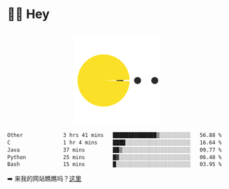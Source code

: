 
# 👋🏻 Hey
<div align="center">
	<br>
	<img src="https://raw.githubusercontent.com/Aniket965/Aniket965/master/pacman.svg?sanitize=true" width="200" height="200">
	<br>
</div>

<!--START_SECTION:waka-->

```txt
Other             3 hrs 41 mins   ██████████████▒░░░░░░░░░░   56.88 %
C                 1 hr 4 mins     ████░░░░░░░░░░░░░░░░░░░░░   16.64 %
Java              37 mins         ██▒░░░░░░░░░░░░░░░░░░░░░░   09.77 %
Python            25 mins         █▓░░░░░░░░░░░░░░░░░░░░░░░   06.48 %
Bash              15 mins         █░░░░░░░░░░░░░░░░░░░░░░░░   03.95 %
```

<!--END_SECTION:waka-->

 ➡️  来我的网站瞧瞧吗？[这里](https://www.shaolongfei.com)
